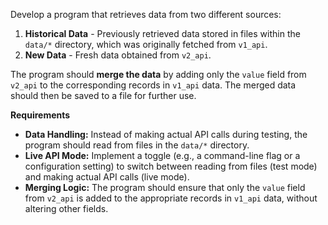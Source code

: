 Develop a program that retrieves data from two different sources:
1. **Historical Data** - Previously retrieved data stored in files within the `data/*` directory, which was originally fetched from `v1_api`.
2. **New Data** - Fresh data obtained from `v2_api`.

The program should **merge the data** by adding only the `value` field from `v2_api` to the corresponding records in `v1_api` data. The merged data should then be saved to a file for further use.

**Requirements**

- **Data Handling:** Instead of making actual API calls during testing, the program should read from files in the `data/*` directory.
- **Live API Mode:** Implement a toggle (e.g., a command-line flag or a configuration setting) to switch between reading from files (test mode) and making actual API calls (live mode).
- **Merging Logic:** The program should ensure that only the `value` field from `v2_api` is added to the appropriate records in `v1_api` data, without altering other fields.
